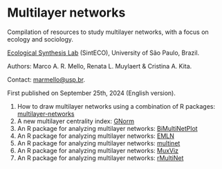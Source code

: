 # Multilayer networks

Compilation of resources to study multilayer networks, with a focus on ecology and sociology.

[Ecological Synthesis Lab](https://marcomellolab.wordpress.com) (SintECO), University of São Paulo, Brazil.

Authors: Marco A. R. Mello, Renata L. Muylaert & Cristina A. Kita.

Contact: [marmello\@usp.br](mailto:marmello@usp.br).

First published on September 25th, 2024 (English version).

1. How to draw multilayer networks using a combination of R packages: [multilayer-networks](https://github.com/marmello77/multilayer-networks)
2. A new multilayer centrality index: [GNorm](https://doi.org/10.1111/2041-210X.14257)
3. An R package for analyzing multilayer networks: [BiMultiNetPlot](https://doi.org/10.1101/2024.09.20.613870) 
4. An R package for analyzing multilayer networks: [EMLN](https://doi.org/10.1111/2041-210X.14225)
5. An R package for analyzing multilayer networks: [multinet](https://doi.org/10.18637/jss.v098.i08)
6. An R package for analyzing multilayer networks: [MuxViz](https://manlius.github.io/muxViz/)
7. An R package for analyzing multilayer networks: [rMultiNet](https://doi.org/10.48550/arXiv.2302.04437)

